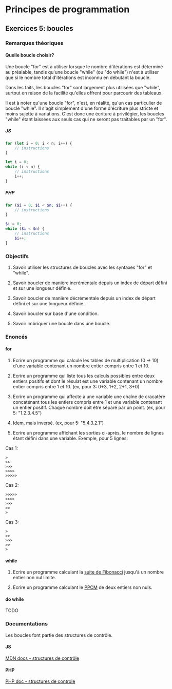 # Principes de programmation

## Exercices 5: boucles

### Remarques théoriques

#### Quelle boucle choisir?

Une boucle "for" est à utiliser lorsque le nombre d'itérations est déterminé au préalable, tandis qu'une boucle "while" (ou "do while") n'est à utiliser que si le nombre total d'itérations est inconnu en débutant la boucle.

Dans les faits, les boucles "for" sont largement plus utilisées que "while", surtout en raison de la facilité qu'elles offrent pour parcourir des tableaux.

Il est à noter qu'une boucle "for", n'est, en réalité, qu'un cas particulier de boucle "while". Il s'agit simplement d'une forme d'écriture plus stricte et moins sujette à variations. C'est donc une écriture à privilégier, les boucles "while" étant laissées aux seuls cas qui ne seront pas traitables par un "for".

##### JS

```javascript
for (let i = 0; i < n; i++) {
    // instructions
}
``` 
```javascript
let i = 0;
while (i < n) {
    // instructions
    i++;
}
```

##### PHP

```php
for ($i = 0; $i < $n; $i++) {
    // instructions
}
``` 
```php
$i = 0;
while ($i < $n) {
    // instructions
    $i++;
}
```

### Objectifs

 1. Savoir utiliser les structures de boucles avec les syntaxes "for" et "while".

 2. Savoir boucler de manière incrémentale depuis un index de départ défini et sur une longueur définie.

 3. Savoir boucler de manière décrémentale depuis un index de départ défini et sur une longueur définie.

 4. Savoir boucler sur base d'une condition.

 5. Savoir imbriquer une boucle dans une boucle.

### Enoncés

#### for

1. Ecrire un programme qui calcule les tables de multiplication (0 -> 10) d'une variable contenant un nombre entier compris entre 1 et 10.

2. Ecrire un programme qui liste tous les calculs possibles entre deux entiers positifs et dont le résulat est une variable contenant un nombre entier compris entre 1 et 10. (ex, pour 3: 0+3, 1+2, 2+1, 3+0)

3. Ecrire un programme qui affecte à une variable une chaîne de cracatère concaténant tous les entiers compris entre 1 et une variable contenant un entier positif. Chaque nombre doit être séparé par un point. (ex, pour 5: "1.2.3.4.5")

4. Idem, mais inversé. (ex, pour 5: "5.4.3.2.1")

5. Ecrire un programme affichant les sorties ci-après, le nombre de lignes étant défini dans une variable. Exemple, pour 5 lignes:

Cas 1:
```
>
>>
>>>
>>>>
>>>>>
```

Cas 2:
```
>>>>>
>>>>
>>>
>>
>
```

Cas 3:
```
>
>>
>>>
>>
>
```

#### while

 1. Ecrire un programme calculant la [suite de Fibonacci](https://fr.wikipedia.org/wiki/Suite_de_Fibonacci) jusqu'à un nombre entier non nul limite.
    
 2. Ecrire un programme calculant le [PPCM](https://fr.wikipedia.org/wiki/Plus_petit_commun_multiple) de deux entiers non nuls.

#### do while

 TODO

### Documentations

Les boucles font partie des structures de contrôle.

#### JS

[MDN docs - structures de contrôle](https://developer.mozilla.org/fr/docs/Web/JavaScript/Reference#contr%C3%B4le_du_flux_dex%C3%A9cution)

#### PHP

[PHP doc - structures de controle](https://www.php.net/manual/fr/language.control-structures.php)
